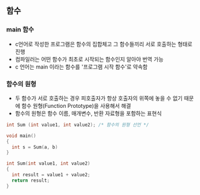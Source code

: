 ## 함수

### main 함수

- c언어로 작성한 프로그램은 함수의 집합체고 그 함수들끼리 서로 호출하는 형태로 진행
- 컴파일러는 어떤 함수가 최초로 시작되는 함수인지 알아야 번역 가능
- c 언어는 main 이라는 함수를 '프로그램 시작 함수'로 약속함

### 함수의 원형

- 두 함수가 서로 호출하는 경우 피호출자가 항상 호출자의 위쪽에 놓을 수 없기 때문에 함수 원형(Function Prototype)을 사용해서 해결
- 함수의 원형은 함수 이름, 매개변수, 반환 자료형을 포함하는 표현식

```c
int Sum (int value1, int value2); /* 함수의 원형 선언 */

void main()
{
  int s = Sum(a, b)
}

int Sum(int value1, int value2)
{
  int result = value1 + value2;
  return result;
}
```
